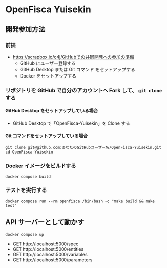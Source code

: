# OpenFisca Yuisekin

## 開発参加方法

### 前提

- https://scrapbox.io/c4j/GitHubでの共同開発への参加の準備
  - GitHub にユーザー登録する
  - GitHub Desktop または Git コマンド をセットアップする
  - Docker をセットアップする

### リポジトリを GitHub で自分のアカウントへ Fork して、 `git clone` する

#### GitHub Desktop をセットアップしている場合

- GitHub Desktop で「OpenFisca-Yuisekin」を Clone する

#### Git コマンドをセットアップしている場合

```
git clone git@github.com:あなたのGitHubユーザー名/OpenFisca-Yuisekin.git
cd OpenFisca-Yuisekin
```

### Docker イメージをビルドする

```
docker compose build
```

### テストを実行する

```
docker compose run --rm openfisca /bin/bash -c "make build && make test" 
```

## API サーバーとして動かす

```
docker compose up
```

- GET http://localhost:5000/spec
- GET http://localhost:5000/entities
- GET http://localhost:5000/variables
- GET http://localhost:5000/parameters
